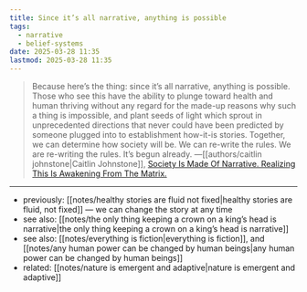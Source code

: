 ```yaml
---
title: Since it’s all narrative, anything is possible
tags:
  - narrative
  - belief-systems
date: 2025-03-28 11:35
lastmod: 2025-03-28 11:35
---
```

> Because here’s the thing: since it’s all narrative, anything is possible. Those who see this have the ability to plunge toward health and human thriving without any regard for the made-up reasons why such a thing is impossible, and plant seeds of light which sprout in unprecedented directions that never could have been predicted by someone plugged into to establishment how-it-is stories. Together, we can determine how society will be. We can re-write the rules. We are re-writing the rules. It’s begun already. —[[authors/caitlin johnstone|Caitlin Johnstone]], [Society Is Made Of Narrative. Realizing This Is Awakening From The Matrix.](https://www.caitlinjohnst.one/p/society-is-made-of-narrative-realizing)

---
- previously: [[notes/healthy stories are fluid not fixed|healthy stories are fluid, not fixed]] — we can change the story at any time
- see also: [[notes/the only thing keeping a crown on a king’s head is narrative|the only thing keeping a crown on a king’s head is narrative]]
- see also: [[notes/everything is fiction|everything is fiction]], and [[notes/any human power can be changed by human beings|any human power can be changed by human beings]]
- related: [[notes/nature is emergent and adaptive|nature is emergent and adaptive]]